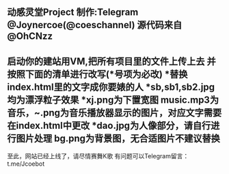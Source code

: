 动感灵堂Project
制作:Telegram @Joynercoe(@coeschannel)
源代码来自 @OhCNzz
-----------
启动你的建站用VM,把所有项目里的文件上传上去
并按照下面的清单进行改写(*号项为必改)
*替换index.html里的文字成你要婊的人
*sb,sb1,sb2.jpg均为漂浮粒子效果
*xj.png为下置宽图
music.mp3为音乐，~.png为音乐播放器显示的图片，对应文字需要在index.html中更改
*dao.jpg为人像部分，请自行进行图片处理
bg.png为背景图，无合适图片不建议替换
------------
至此，网站已经上线了，请尽情赛舞K歌
有问题可以Telegram留言：t.me/Jcoebot